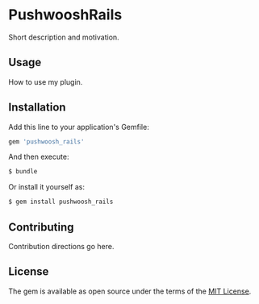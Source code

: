 # PushwooshRails
Short description and motivation.

## Usage
How to use my plugin.

## Installation
Add this line to your application's Gemfile:

```ruby
gem 'pushwoosh_rails'
```

And then execute:
```bash
$ bundle
```

Or install it yourself as:
```bash
$ gem install pushwoosh_rails
```

## Contributing
Contribution directions go here.

## License
The gem is available as open source under the terms of the [MIT License](http://opensource.org/licenses/MIT).
